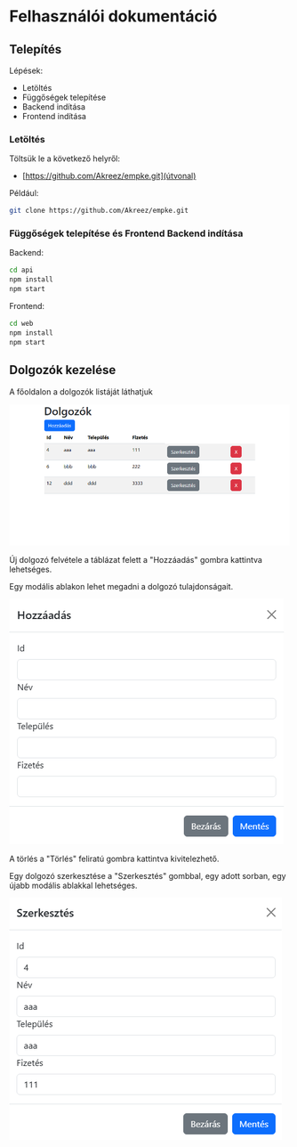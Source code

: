 # Felhasználói dokumentáció

## Telepítés

Lépések:

* Letöltés
* Függőségek telepítése
* Backend indítása
* Frontend indítása

### Letöltés

Töltsük le a következő helyről:

- [https://github.com/Akreez/empke.git](útvonal)

Például:

```bash
git clone https://github.com/Akreez/empke.git
```

### Függőségek telepítése és Frontend Backend indítása

Backend:

```bash
cd api
npm install
npm start
```

Frontend:

```bash
cd web
npm install
npm start
```

## Dolgozók kezelése

A főoldalon a dolgozók listáját láthatjuk

![Főoldal](images/screenshot1.png)

Új dolgozó felvétele a táblázat felett a "Hozzáadás" gombra kattintva lehetséges.

Egy modális ablakon lehet megadni a dolgozó tulajdonságait.

![Dolgozó hozzáadása](images/screenshot2.png)

A törlés a "Törlés" feliratú gombra kattintva kivitelezhető.

Egy dolgozó szerkesztése a "Szerkesztés" gombbal, egy adott sorban, egy újabb modális ablakkal lehetséges.

![Dolgozó szerkesztése](images/screenshot3.png)